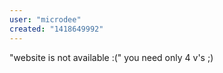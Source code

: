 ```yaml
---
user: "microdee"
created: "1418649992"
---
```


"website is not available :("
you need only 4 v's ;)
